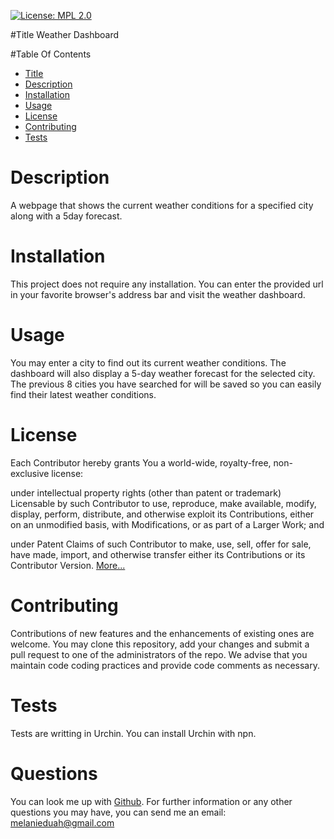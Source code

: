 
[![License: MPL 2.0](https://img.shields.io/badge/License-MPL%202.0-brightgreen.svg)](https://opensource.org/licenses/MPL-2.0)

#Title
  Weather Dashboard

#Table Of Contents
  - [Title](#Title)
  - [Description](#Description)
  - [Installation](#Installation)
  - [Usage](#Usage)
  - [License](#License)
  - [Contributing](#Contributing)
  - [Tests](#Tests)

# Description
  A webpage that shows the current weather conditions for a specified city along with a 5day forecast.
# Installation
  This project does not require any installation. You can enter the provided url in your favorite browser's address bar and visit the weather dashboard.
# Usage
  You may enter a city to find out its current weather conditions. The dashboard will also display a 5-day weather forecast for the selected city. The previous 8 cities you have searched for will be saved so you can easily find their latest weather conditions.
# License
  Each Contributor hereby grants You a world-wide, royalty-free, non-exclusive license:

under intellectual property rights (other than patent or trademark) Licensable by such Contributor to use, reproduce, make available, modify, display, perform, distribute, and otherwise exploit its Contributions, either on an unmodified basis, with Modifications, or as part of a Larger Work; and

under Patent Claims of such Contributor to make, use, sell, offer for sale, have made, import, and otherwise transfer either its Contributions or its Contributor Version. [More...](https://opensource.org/licenses/MPL-2.0)
# Contributing
  Contributions of new features and the enhancements of existing ones are welcome. You may clone this repository, add your changes and submit a pull request to one of the administrators of the repo. We advise that you maintain code coding practices and provide code comments as necessary.
# Tests
  Tests are writting in Urchin. You can install Urchin with npn.
# Questions
   You can look me up with [Github](https://github.com/melanieduah).
   For further information or any other questions you may have, you can send me an email: melanieduah@gmail.com
    